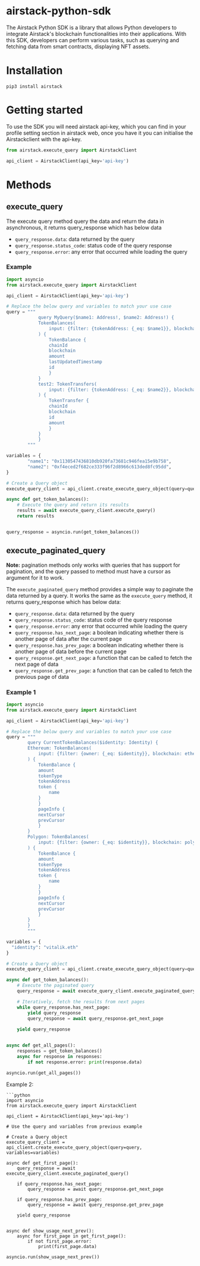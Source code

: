 # airstack-python-sdk

The Airstack Python SDK is a library that allows Python developers to integrate Airstack's blockchain functionalities into their applications. With this SDK, developers can perform various tasks, such as querying and fetching data from smart contracts, displaying NFT assets.

# Installation

`pip3 install airstack`

# Getting started
To use the SDK you will need airstack api-key, which you can find in your profile setting section in airstack web, once you have it you can initialise the Airstackclient with the api-key.
```python
from airstack.execute_query import AirstackClient

api_client = AirstackClient(api_key='api-key')

```

# Methods
## execute_query
The execute query method query the data and return the data in asynchronous, it returns query_response which has below data
- `query_response.data`: data returned by the query
- `query_response.status_code`: status code of the query response
- `query_response.error`: any error that occurred while loading the query

### Example
```python
import asyncio
from airstack.execute_query import AirstackClient

api_client = AirstackClient(api_key='api-key')

# Replace the below query and variables to match your use case 
query = """
            query MyQuery($name1: Address!, $name2: Address!) {
            TokenBalances(
                input: {filter: {tokenAddress: {_eq: $name1}}, blockchain: ethereum}
            ) {
                TokenBalance {
                chainId
                blockchain
                amount
                lastUpdatedTimestamp
                id
                }
            }
            test2: TokenTransfers(
                input: {filter: {tokenAddress: {_eq: $name2}}, blockchain: ethereum}
            ) {
                TokenTransfer {
                chainId
                blockchain
                id
                amount
                }
            }
            }
        """

variables = {
        "name1": "0x1130547436810db920fa73681c946fea15e9b758",
        "name2": "0xf4eced2f682ce333f96f2d8966c613ded8fc95dd",
}

# Create a Query object
execute_query_client = api_client.create_execute_query_object(query=query, variables=variables)

async def get_token_balances():
    # Execute the query and return its results
    results = await execute_query_client.execute_query()
    return results


query_response = asyncio.run(get_token_balances())
```

## execute_paginated_query
**Note:** pagination methods only works with queries that has support for pagination, and the query passed to method must have a cursor as argument for it to work.

The `execute_paginated_query` method provides a simple way to paginate the data returned by a query. It works the same as the `execute_query` method, it returns query_response which has below data:

- `query_response.data`: data returned by the query
- `query_response.status_code`: status code of the query response
- `query_response.error`: any error that occurred while loading the query
- `query_response.has_next_page`: a boolean indicating whether there is another page of data after the current page
- `query_response.has_prev_page`: a boolean indicating whether there is another page of data before the current page
- `query_response.get_next_page`: a function that can be called to fetch the next page of data
- `query_response.get_prev_page`: a function that can be called to fetch the previous page of data

### Example 1
```python
import asyncio
from airstack.execute_query import AirstackClient

api_client = AirstackClient(api_key='api-key')

# Replace the below query and variables to match your use case 
query = """
        query CurrentTokenBalances($identity: Identity) {
        Ethereum: TokenBalances(
            input: {filter: {owner: {_eq: $identity}}, blockchain: ethereum, order: {lastUpdatedTimestamp: DESC}, limit: 200}
        ) {
            TokenBalance {
            amount
            tokenType
            tokenAddress
            token {
                name
            }
            }
            pageInfo {
            nextCursor
            prevCursor
            }
        }
        Polygon: TokenBalances(
            input: {filter: {owner: {_eq: $identity}}, blockchain: polygon, order: {lastUpdatedTimestamp: DESC}, limit: 200}
        ) {
            TokenBalance {
            amount
            tokenType
            tokenAddress
            token {
                name
            }
            }
            pageInfo {
            nextCursor
            prevCursor
            }
        }
        }
        """

variables = {
  "identity": "vitalik.eth"
}

# Create a Query object
execute_query_client = api_client.create_execute_query_object(query=query, variables=variables)

async def get_token_balances():
    # Execute the paginated query
    query_response = await execute_query_client.execute_paginated_query()

    # Iteratively, fetch the results from next pages
    while query_response.has_next_page:
        yield query_response
        query_response = await query_response.get_next_page
    
    yield query_response


async def get_all_pages():
    responses = get_token_balances()
    async for response in responses:
        if not response.error: print(response.data)

asyncio.run(get_all_pages()) 
```

Example 2: 
```
```python
import asyncio
from airstack.execute_query import AirstackClient

api_client = AirstackClient(api_key='api-key')

# Use the query and variables from previous example

# Create a Query object
execute_query_client = api_client.create_execute_query_object(query=query, variables=variables)

async def get_first_page():
    query_response = await execute_query_client.execute_paginated_query()
    
    if query_response.has_next_page:
        query_response = await query_response.get_next_page
    
    if query_response.has_prev_page:
        query_response = await query_response.get_prev_page
    
    yield query_response


async def show_usage_next_prev():
    async for first_page in get_first_page():
        if not first_page.error:
            print(first_page.data)

asyncio.run(show_usage_next_prev())
```